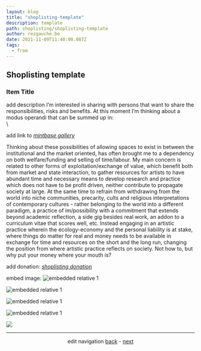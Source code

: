 ```yaml
---
layout: blog
title: "shoplisting-template"
description: template
path: shoplisting/shoplisting-template
author: rezgauche.be
date: 2021-11-09T11:40:00.087Z
tags:
  - from
---
```

## Shoplisting template

### Item Title

add description I’m interested in sharing with persons that want to share the responsibilities, risks and benefits. At this moment I’m thinking about a modus operandi that can be summed up in:\
\

add link to <a href="https://www.mintbase.io/store/rezgauche.mintbase1.near" target="_blank">*mintbase gallery*</a>


Thinking about these possibilities of allowing spaces to exist in between the institutional and the market oriented, has often brought me to a dependency on both welfare/funding and selling of time/labour. My main concern is related to other forms of exploitation/exchange of value, which benefit both from market and state interaction, to gather resources for artists to have abundant time and necessary means to develop research and practice which does not have to be profit driven, neither contribute to propagate society at large. At the same time to refrain from withdrawing from the world into niche communities, precarity, cults and religious interpretations of contemporary cultures - rather belonging to the world into a different paradigm, a practice of im/possibility with a commitment that extends beyond academic reflection, a side gig besides real work, an addon to a curriculum vitae that scores well, etc. Instead engaging in an artistic practice wherein the ecology-economy and the personal liability is at stake, where things do matter for real and money needs to be available in exchange for time and resources on the short and the long run, changing the position from where artistic practice reflects on society. Not how to, but why put your money where your mouth is?

add donation: <a href="https://opencollective.com/shoplisting/donate" target="_blank">*shoplisting donation*<a/>

embed image:
![embedded relative 1](https://lo4tnjvh5j73cuicri3kk6z5ac3df4wwfa6uifdmsxrdxwnicrqa.arweave.net/W7k2pqfqf7FRAoo2pXs9ALYy8tYoPUQUbJXiO9moFGA)

![embedded relative 1](https://lo4tnjvh5j73cuicri3kk6z5ac3df4wwfa6uifdmsxrdxwnicrqa.arweave.net/W7k2pqfqf7FRAoo2pXs9ALYy8tYoPUQUbJXiO9moFGA?raw=true)

![embedded relative 1](https://arweave.net/W7k2pqfqf7FRAoo2pXs9ALYy8tYoPUQUbJXiO9moFGA?raw=true)

![embedded relative 1](https://arweave.net/W7k2pqfqf7FRAoo2pXs9ALYy8tYoPUQUbJXiO9moFGA?)

  
![](/static/img/shoplisting-thing-01.jpg)

<hr>

<div align="center">

edit navigation
<a href="{{ '/shoplisting/' | url }}">back</a> - <a href="{{ '/shoplisting/products/' | url }}">next</a>

